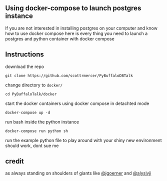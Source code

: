 Using docker-compose to launch postgres instance
------------------------------------------------

If you are not interested in installing postgres on your computer and know how to  use docker compose here is every thing you need to launch a postgres and python container with docker compose

Instructions
------------
download the repo 

```
git clone https://github.com/scottrmercer/PyBuffaloDBTalk
```

change directory to `docker/`

```
cd PyBuffaloTalk/docker
```

start the docker containers using docker compose in detachted mode

```
docker-compose up -d
```

run bash inside the python instance

```
docker-compose run python sh
```

run the example python file to play around with your shiny new environment 
should work, dont sue me


credit
------

as always standing on shoulders of giants like [@jgoerner](https://github.com/jgoerner/beyond-jupyter) and [@alysivji](https://github.com/alysivji/talks/tree/master/data-science-workflows-using-docker-containers)

